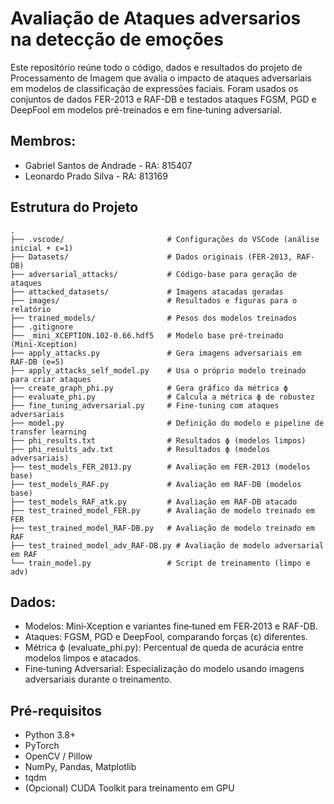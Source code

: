 # Avaliação de Ataques adversarios na detecção de emoções
Este repositório reúne todo o código, dados e resultados do projeto de Processamento de Imagem que avalia o impacto de ataques adversariais em modelos de classificação de expressões faciais. 
Foram usados os conjuntos de dados FER-2013 e RAF-DB e testados ataques FGSM, PGD e DeepFool em modelos pré-treinados e em fine‑tuning adversarial.
## Membros:
- Gabriel Santos de Andrade - RA: 815407
- Leonardo Prado Silva - RA: 813169

## Estrutura do Projeto

```
.
├── .vscode/                       # Configurações do VSCode (análise inicial + ε=1)
├── Datasets/                      # Dados originais (FER-2013, RAF-DB)
├── adversarial_attacks/           # Código‑base para geração de ataques
├── attacked_datasets/             # Imagens atacadas geradas
├── images/                        # Resultados e figuras para o relatório
├── trained_models/                # Pesos dos modelos treinados
├── .gitignore
├── _mini_XCEPTION.102-0.66.hdf5   # Modelo base pré-treinado (Mini‑Xception)
├── apply_attacks.py               # Gera imagens adversariais em RAF‑DB (e=5)
├── apply_attacks_self_model.py    # Usa o próprio modelo treinado para criar ataques
├── create_graph_phi.py            # Gera gráfico da métrica ϕ
├── evaluate_phi.py                # Calcula a métrica ϕ de robustez
├── fine_tuning_adversarial.py     # Fine‑tuning com ataques adversariais
├── model.py                       # Definição do modelo e pipeline de transfer learning
├── phi_results.txt                # Resultados ϕ (modelos limpos)
├── phi_results_adv.txt            # Resultados ϕ (modelos adversariais)
├── test_models_FER_2013.py        # Avaliação em FER‑2013 (modelos base)
├── test_models_RAF.py             # Avaliação em RAF‑DB (modelos base)
├── test_models_RAF_atk.py         # Avaliação em RAF‑DB atacado
├── test_trained_model_FER.py      # Avaliação de modelo treinado em FER
├── test_trained_model_RAF-DB.py   # Avaliação de modelo treinado em RAF
├── test_trained_model_adv_RAF-DB.py # Avaliação de modelo adversarial em RAF
└── train_model.py                 # Script de treinamento (limpo e adv)
```

## Dados:
- Modelos: Mini‑Xception e variantes fine‑tuned em FER‑2013 e RAF-DB.
- Ataques: FGSM, PGD e DeepFool, comparando forças (ε) diferentes.
- Métrica ϕ (evaluate_phi.py): Percentual de queda de acurácia entre modelos limpos e atacados.
- Fine‑tuning Adversarial: Especialização do modelo usando imagens adversariais durante o treinamento.

## Pré-requisitos
- Python 3.8+
- PyTorch
- OpenCV / Pillow
- NumPy, Pandas, Matplotlib
- tqdm
- (Opcional) CUDA Toolkit para treinamento em GPU
